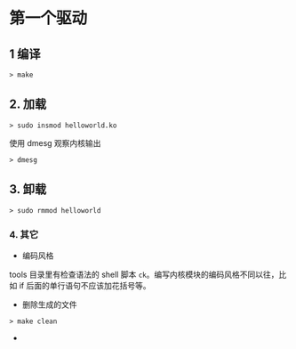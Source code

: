 # 第一个驱动

## 1 编译

```shell
> make
```

## 2. 加载

```shell
> sudo insmod helloworld.ko
```

使用 dmesg 观察内核输出

```shell
> dmesg
```

## 3. 卸载

```shell
> sudo rmmod helloworld
```

### 4. 其它

- 编码风格

tools 目录里有检查语法的 shell 脚本 `ck`。编写内核模块的编码风格不同以往，比如 if 后面的单行语句不应该加花括号等。

- 删除生成的文件

```shell
> make clean
```
-
